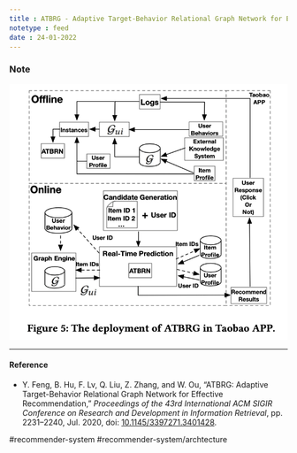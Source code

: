 ```yaml
---
title : ATBRG - Adaptive Target-Behavior Relational Graph Network for Effective Recommendation
notetype : feed
date : 24-01-2022
---
```


### Note

![taobao-atbrg-system-overview](/assets/img/taobao-atbrg-system-overview.png)

---
#### Reference
- Y. Feng, B. Hu, F. Lv, Q. Liu, Z. Zhang, and W. Ou, “ATBRG: Adaptive Target-Behavior Relational Graph Network for Effective Recommendation,” _Proceedings of the 43rd International ACM SIGIR Conference on Research and Development in Information Retrieval_, pp. 2231–2240, Jul. 2020, doi: [10.1145/3397271.3401428](https://doi.org/10.1145/3397271.3401428).


#recommender-system #recommender-system/archtecture  